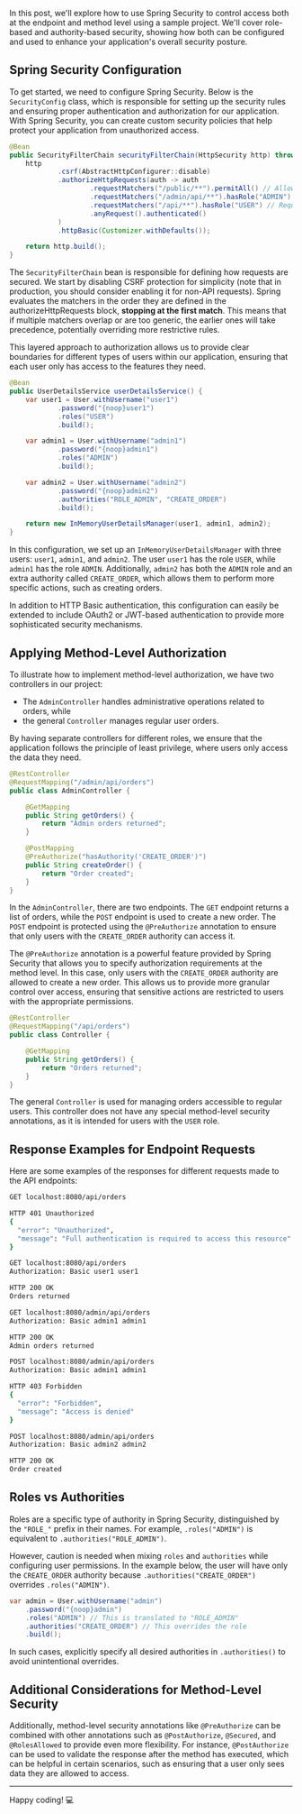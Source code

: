 In this post, we'll explore how to use Spring Security to control access both at the endpoint and method level using a 
sample project. We'll cover role-based and authority-based security, showing how both can be configured and used to enhance 
your application's overall security posture.

## Spring Security Configuration

To get started, we need to configure Spring Security. Below is the `SecurityConfig` class, which is responsible for setting up the security rules and ensuring proper authentication and authorization for our application. With Spring Security, you can create custom security policies that help protect your application from unauthorized access.

```java
@Bean
public SecurityFilterChain securityFilterChain(HttpSecurity http) throws Exception {
    http
            .csrf(AbstractHttpConfigurer::disable)
            .authorizeHttpRequests(auth -> auth
                    .requestMatchers("/public/**").permitAll() // Allow access to public endpoints
                    .requestMatchers("/admin/api/**").hasRole("ADMIN") // Require ADMIN role for admin endpoints
                    .requestMatchers("/api/**").hasRole("USER") // Require USER role for general endpoints
                    .anyRequest().authenticated()
            )
            .httpBasic(Customizer.withDefaults());

    return http.build();
}
```

The `SecurityFilterChain` bean is responsible for defining how requests are secured. We start by disabling CSRF protection for simplicity (note that in production, you should consider enabling it for non-API requests).
Spring evaluates the matchers in the order they are defined in the authorizeHttpRequests block, **stopping at the first match**. This means that if multiple matchers overlap or are too generic, the earlier ones will take precedence, potentially overriding more restrictive rules.


This layered approach to authorization allows us to provide clear boundaries for different types of users within our application, ensuring that each user only has access to the features they need.

```java
@Bean
public UserDetailsService userDetailsService() {
    var user1 = User.withUsername("user1")
            .password("{noop}user1")
            .roles("USER")
            .build();

    var admin1 = User.withUsername("admin1")
            .password("{noop}admin1")
            .roles("ADMIN")
            .build();

    var admin2 = User.withUsername("admin2")
            .password("{noop}admin2")
            .authorities("ROLE_ADMIN", "CREATE_ORDER")
            .build();

    return new InMemoryUserDetailsManager(user1, admin1, admin2);
}
```

In this configuration, we set up an `InMemoryUserDetailsManager` with three users: `user1`, `admin1`, and `admin2`. The user `user1` has the role `USER`, while `admin1` has the role `ADMIN`. Additionally, `admin2` has both the `ADMIN` role and an extra authority called `CREATE_ORDER`, which allows them to perform more specific actions, such as creating orders.

In addition to HTTP Basic authentication, this configuration can easily be extended to include OAuth2 or JWT-based authentication to provide more sophisticated security mechanisms. 


## Applying Method-Level Authorization

To illustrate how to implement method-level authorization, we have two controllers in our project: 

- The `AdminController` handles administrative operations related to orders, while 
- the general `Controller` manages regular user orders. 

By having separate controllers for different roles, we ensure that the application follows the principle of least privilege, where users only access the data they need.

```java
@RestController
@RequestMapping("/admin/api/orders")
public class AdminController {

    @GetMapping
    public String getOrders() {
        return "Admin orders returned";
    }

    @PostMapping
    @PreAuthorize("hasAuthority('CREATE_ORDER')")
    public String createOrder() {
        return "Order created";
    }
}
```

In the `AdminController`, there are two endpoints. The `GET` endpoint returns a list of orders, while the `POST` endpoint is used to create a new order. The `POST` endpoint is protected using the `@PreAuthorize` annotation to ensure that only users with the `CREATE_ORDER` authority can access it.

The `@PreAuthorize` annotation is a powerful feature provided by Spring Security that allows you to specify authorization requirements at the method level. In this case, only users with the `CREATE_ORDER` authority are allowed to create a new order. This allows us to provide more granular control over access, ensuring that sensitive actions are restricted to users with the appropriate permissions.

```java
@RestController
@RequestMapping("/api/orders")
public class Controller {

    @GetMapping
    public String getOrders() {
        return "Orders returned";
    }
}
```

The general `Controller` is used for managing orders accessible to regular users. This controller does not have any special method-level security annotations, as it is intended for users with the `USER` role. 

## Response Examples for Endpoint Requests

Here are some examples of the responses for different requests made to the API endpoints:

```bash
GET localhost:8080/api/orders

HTTP 401 Unauthorized
{
  "error": "Unauthorized",
  "message": "Full authentication is required to access this resource"
}
```

```bash
GET localhost:8080/api/orders
Authorization: Basic user1 user1

HTTP 200 OK
Orders returned
```

```bash
GET localhost:8080/admin/api/orders
Authorization: Basic admin1 admin1

HTTP 200 OK
Admin orders returned
```

```bash
POST localhost:8080/admin/api/orders
Authorization: Basic admin1 admin1

HTTP 403 Forbidden
{
  "error": "Forbidden",
  "message": "Access is denied"
}
```

```bash
POST localhost:8080/admin/api/orders
Authorization: Basic admin2 admin2

HTTP 200 OK
Order created
```

## Roles vs Authorities

Roles are a specific type of authority in Spring Security, distinguished by the `"ROLE_"` prefix in their names. For example, `.roles("ADMIN")` is equivalent to `.authorities("ROLE_ADMIN")`.

However, caution is needed when mixing `roles` and `authorities` while configuring user permissions. In the example below, the user will have only the `CREATE_ORDER` authority because `.authorities("CREATE_ORDER")` overrides `.roles("ADMIN")`.

```java
var admin = User.withUsername("admin")
    .password("{noop}admin")
    .roles("ADMIN") // This is translated to "ROLE_ADMIN"
    .authorities("CREATE_ORDER") // This overrides the role
    .build();
```

In such cases, explicitly specify all desired authorities in `.authorities()` to avoid unintentional overrides.

## Additional Considerations for Method-Level Security

Additionally, method-level security annotations like `@PreAuthorize` can be combined with other annotations such as `@PostAuthorize`, `@Secured`, and `@RolesAllowed` to provide even more flexibility. For instance, `@PostAuthorize` can be used to validate the response after the method has executed, which can be helpful in certain scenarios, such as ensuring that a user only sees data they are allowed to access.

---

Happy coding! 💻



